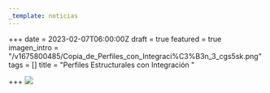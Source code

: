 ```yaml
---
_template: noticias
---
```






+++
date = 2023-02-07T06:00:00Z
draft = true
featured = true
imagen_intro = "/v1675800485/Copia_de_Perfiles_con_Integraci%C3%B3n_3_cgs5sk.png"
tags = []
title = "Perfiles Estructurales con Integración "

+++
![](https://res.cloudinary.com/novatec/v1675800485/Copia_de_Perfiles_con_Integraci%C3%B3n_3_cgs5sk.png)
